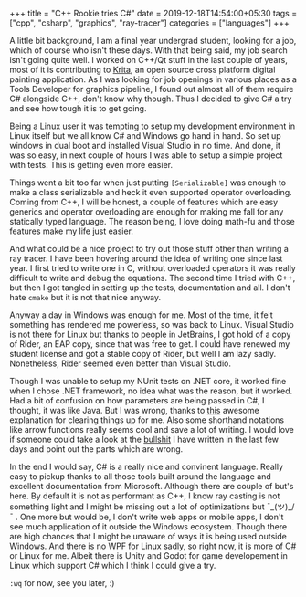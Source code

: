 +++
title = "C++ Rookie tries C#"
date = 2019-12-18T14:54:00+05:30
tags = ["cpp", "csharp", "graphics", "ray-tracer"]
categories = ["languages"]
+++

A little bit background, I am a final year undergrad student, looking for a job, which of course who isn't these days. With that being said, my job search isn't going quite well. I worked on C++/Qt stuff in the last couple of years, most of it is contributing to [Krita](https://krita.org/en/), an open source cross platform digital painting application. As I was looking for job openings in various places as a Tools Developer for graphics pipeline, I found out almost all of them require C# alongside C++, don't know why though. Thus I decided to give C# a try and see how tough it is to get going.

Being a Linux user it was tempting to setup my development environment in Linux itself but we all know C# and Windows go hand in hand. So set up windows in dual boot and installed Visual Studio in no time. And done, it was so easy, in next couple of hours I was able to setup a simple project with tests. This is getting even more easier.

Things went a bit too far when just putting `[Serializable]` was enough to make a class serializable and heck it even supported operator overloading. Coming from C++, I will be honest, a couple of features which are easy generics and operator overloading are enough for making me fall for any statically typed language. The reason being, I love doing math-fu and those features make my life just easier.

And what could be a nice project to try out those stuff other than writing a ray tracer. I have been hovering around the idea of writing one since last year. I first tried to write one in C, without overloaded operators it was really difficult to write and debug the equations. The second time I tried with C++, but then I got tangled in setting up the tests, documentation and all. I don't hate `cmake` but it is not that nice anyway.

Anyway a day in Windows was enough for me. Most of the time, it felt something has rendered me powerless, so was back to Linux. Visual Studio is not there for Linux but thanks to people in JetBrains, I got hold of a copy of Rider, an EAP copy, since that was free to get. I could have renewed my student license and got a stable copy of Rider, but well I am lazy sadly. Nonetheless, Rider seemed even better than Visual Studio.

Though I was unable to setup my NUnit tests on .NET core, it worked fine when I chose .NET framework, no idea what was the reason, but it worked. Had a bit of confusion on how parameters are being passed in C#, I thought, it was like Java. But I was wrong, thanks to [this](https://jonskeet.uk/csharp/parameters.html) awesome explanation for clearing things up for me. Also some shorthand notations like arrow functions really seems cool and save a lot of writing. I would love if someone could take a look at the [bullshit](https://github.com/hellozee/yart/) I have written in the last few days and point out the parts which are wrong.

In the end I would say, C# is a really nice and convinent language. Really easy to pickup thanks to all those tools built around the language and excellent documentation from Microsoft. Although there are couple of but's here. By default it is not as performant as C++, I know ray casting is not something light and I might be missing out a lot of optimizations but ¯\_(ツ)_/¯ . One more but would be, I don't write web apps or mobile apps, I don't see much application of it outside the Windows ecosystem. Though there are high chances that I might be unaware of ways it is being used outside Windows. And there is no WPF for Linux sadly, so right now, it is more of C# or Linux for me. Albeit there is Unity and Godot for game developement in Linux which support C# which I think I could give a try.

`:wq` for now, see you later, :)